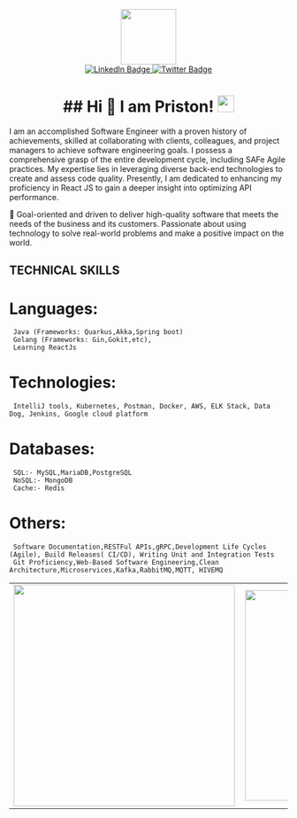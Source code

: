 <div id="header" align="center">
  <img src="https://media.giphy.com/media/M9gbBd9nbDrOTu1Mqx/giphy.gif" width="100"/>
  <div id="badges">
  <a href="https://www.linkedin.com/in/priston-muema-01a528142/">
    <img src="https://img.shields.io/badge/LinkedIn-blue?style=for-the-badge&logo=linkedin&logoColor=white" alt="LinkedIn Badge"/>
  </a>
  <a href="https://twitter.com/PristonMuema">
    <img src="https://img.shields.io/badge/Twitter-blue?style=for-the-badge&logo=twitter&logoColor=white" alt="Twitter Badge"/>
  </a>
</div>
  <img src="https://komarev.com/ghpvc/?username=pristonmuema&style=flat-square&color=blue" alt=""/>

  <h1>
  ## Hi 👋 I am Priston!
  <img src="https://media.giphy.com/media/hvRJCLFzcasrR4ia7z/giphy.gif" width="30px"/>
</h1>
</div>


  

I am an accomplished Software Engineer with a proven history of achievements, skilled at collaborating with clients, colleagues, and project managers to achieve software engineering goals. I possess a comprehensive grasp of the entire development cycle, including SAFe Agile practices. My expertise lies in leveraging diverse back-end technologies to create and assess code quality. Presently, I am dedicated to enhancing my proficiency in React JS to gain a deeper insight into optimizing API performance.  

🥅 Goal-oriented and driven to deliver high-quality software that meets the needs of the business and its customers. Passionate about using technology to solve real-world problems and make a positive impact on the world.

## TECHNICAL SKILLS
  # Languages:
     Java (Frameworks: Quarkus,Akka,Spring boot)
     Golang (Frameworks: Gin,Gokit,etc), 
     Learning ReactJs
  # Technologies: 
     IntelliJ tools, Kubernetes, Postman, Docker, AWS, ELK Stack, Data Dog, Jenkins, Google cloud platform
  # Databases:
     SQL:- MySQL,MariaDB,PostgreSQL 
     NoSQL:- MongoDB 
     Cache:- Redis
  # Others:
     Software Documentation,RESTFul APIs,gRPC,Development Life Cycles (Agile), Build Releases( CI/CD), Writing Unit and Integration Tests
     Git Proficiency,Web-Based Software Engineering,Clean Architecture,Microservices,Kafka,RabbitMQ,MQTT, HIVEMQ

<center>
  <table>
  <tr>
      <td><img width="400px" align="left" src="https://github-readme-stats.vercel.app/api?username=pristonmuema&count_private=true&show_icons=true&theme=radical&layout=compact" /></td>
      <td><img width="380px" align="left" src="https://github-readme-stats.vercel.app/api/top-langs/?username=pristonmuema&hide=html&layout=compact&theme=synthwave" /></td>
  
  </tr>   
</table>
</center>
